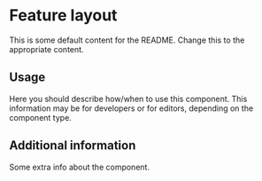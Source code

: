 # Feature layout

This is some default content for the README. Change this to the appropriate
content.

## Usage

Here you should describe how/when to use this component. This information may be
for developers or for editors, depending on the component type.

## Additional information

Some extra info about the component.
